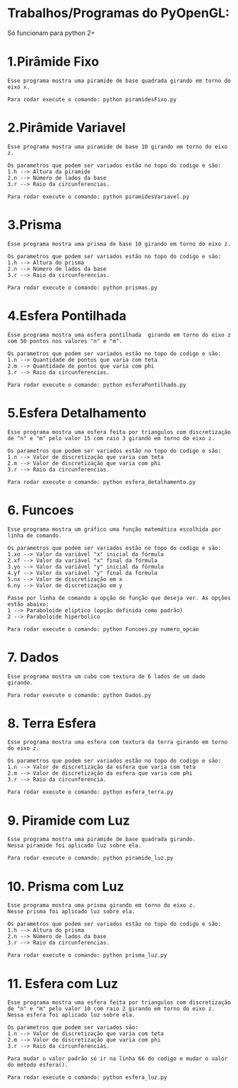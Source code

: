 # Trabalhos/Programas do PyOpenGL:
Só funcionam para python 2+
# 1.Pirâmide Fixo

	Esse programa mostra uma piramide de base quadrada girando em torno do eixo x.

	Para rodar execute o comando: python piramidesFixo.py

# 2.Pirâmide Variavel 
	Esse programa mostra uma piramide de base 10 girando em torno do eixo z.

	Os parametros que podem ser variados estão no topo do codigo e são:
	1.h --> Altura da piramide
	2.n --> Número de lados da base
	3.r --> Raio da circunferencias.
	
	Para rodar execute o comando: python piramidesVariavel.py
# 3.Prisma

	Esse programa mostra uma prisma de base 10 girando em torno do eixo z.

	Os parametros que podem ser variados estão no topo do codigo e são:
	1.h --> Altura do prisma
	2.n --> Número de lados da base
	3.r --> Raio da circunferencias.

	Para rodar execute o comando: python prismas.py

# 4.Esfera Pontilhada
	Esse programa mostra uma esfera pontilhada  girando em torno do eixo z com 50 pontos nos valores "n" e "m".

	Os parametros que podem ser variados estão no topo do codigo e são:
	1.n --> Quantidade de pontos que varia com teta
	2.m --> Quantidade de pontos que varia com phi
	3.r --> Raio da circunferencias.

	Para rodar execute o comando: python esferaPontilhado.py

# 5.Esfera Detalhamento
	Esse programa mostra uma esfera feita por triangulos com discretização de "n" e "m" pelo valor 15 com raio 3 girando em torno do eixo z. 

	Os parametros que podem ser variados estão no topo do codigo e são:
	1.n --> Valor de discretização que varia com teta
	2.m --> Valor de discretização que varia com phi
	3.r --> Raio da circunferencias.

	Para rodar execute o comando: python esfera_detalhamento.py
	
# 6. Funcoes 
	Esse programa mostra um gráfico uma função matemática escolhida por linha de comando.

	Os parametros que podem ser variados estão no topo do codigo e são:
	1.xo --> Valor da variável "x" inicial da fórmula
	2.xf --> Valor da variável "x" final da fórmula
	3.yo --> Valor da variável "y" inicial da fórmula
	4.yf --> Valor da variável "y" final da fórmula
	5.nx --> Valor de discretização em x
	6.ny --> Valor de discretização em y

	Passe por linha de comando a opção de função que deseja ver. As opções estão abaixo:
	1 --> Paraboloide eliptico (opção definida como padrão)
	2 --> Paraboloide hiperbolico
	
	Para rodar execute o comando: python Funcoes.py numero_opcao

# 7. Dados
	
	Esse programa mostra um cubo com textura de 6 lados de um dado girando.  

	Para rodar execute o comando: python Dados.py

# 8. Terra Esfera

	Esse programa mostra uma esfera com textura da terra girando em torno do eixo z. 

	Os parametros que podem ser variados estão no topo do codigo e são:
	1.n --> Valor de discretização da esfera que varia com teta
	2.m --> Valor de discretização da esfera que varia com phi
	3.r --> Raio da circunferencia.

	Para rodar execute o comando: python esfera_terra.py

# 9. Piramide com Luz

	Esse programa mostra uma piramide de base quadrada girando.
	Nessa piramide foi aplicado luz sobre ela.
	
	Para rodar execute o comando: python piramide_luz.py

# 10. Prisma com Luz
	
	Esse programa mostra uma prisma girando em torno do eixo z. 
	Nesse prisma foi aplicado luz sobre ela.

	Os parametros que podem ser variados estão no topo do codigo e são:
	1.h --> Altura do prisma
	2.n --> Número de lados da base
	3.r --> Raio da circunferencias.

	Para rodar execute o comando: python prisma_luz.py

# 11. Esfera com Luz

	Esse programa mostra uma esfera feita por triangulos com discretização de "n" e "m" pelo valor 10 com raio 2 girando em torno do eixo z.
	Nessa esfera foi aplicado luz sobre ela. 

	Os parametros que podem ser variados são:
	1.n --> Valor de discretização que varia com teta
	2.m --> Valor de discretização que varia com phi
	3.r --> Raio da circunferencias.

	Para mudar o valor padrão só ir na linha 66 do codigo e mudar o valor do método esfera().

	Para rodar execute o comando: python esfera_luz.py